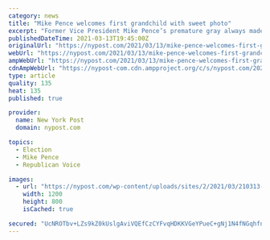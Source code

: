 ```yaml
---
category: news
title: "Mike Pence welcomes first grandchild with sweet photo"
excerpt: "Former Vice President Mike Pence’s premature gray always made him look the part of a grandfather — now he has the grandchild to go with it. Pence and wife Karen announced the birth of Avery"
publishedDateTime: 2021-03-13T19:45:00Z
originalUrl: "https://nypost.com/2021/03/13/mike-pence-welcomes-first-grandchild-with-sweet-photo/"
webUrl: "https://nypost.com/2021/03/13/mike-pence-welcomes-first-grandchild-with-sweet-photo/"
ampWebUrl: "https://nypost.com/2021/03/13/mike-pence-welcomes-first-grandchild-with-sweet-photo/amp/"
cdnAmpWebUrl: "https://nypost-com.cdn.ampproject.org/c/s/nypost.com/2021/03/13/mike-pence-welcomes-first-grandchild-with-sweet-photo/amp/"
type: article
quality: 135
heat: 135
published: true

provider:
  name: New York Post
  domain: nypost.com

topics:
  - Election
  - Mike Pence
  - Republican Voice

images:
  - url: "https://nypost.com/wp-content/uploads/sites/2/2021/03/210313-mike-pence-grandchild.jpg?quality=90&strip=all&w=1200"
    width: 1200
    height: 800
    isCached: true

secured: "UcNROTbv+LZs9kZ0kUslgAviVQEfCzCYFvqHDKKVGeYPueC+gNj1N4fNGqhfn19Yw7VVOrTXqrN+XTcUgDtdltUqadz24duZtf5a9N0ikPAHzQu67/TimfByh3KZ13zPmtipI7Wi9vhR9D0maYInT6T47e3MU3ocLUXCr4wAY4BtZ3RfBWuK0ptyQk6NWAS2w7f5/nzVeCeR4Y+Cb+++1plAflMqrYoH1I9xxNUHV05Vn0r4cXZ+3PbLZpwYvAxrDUqx/VZN/ZpUhQsZbQ8ZI05uK2nA10F5IUS6ffu6FY2man/9Z4TWrFJKUqhe5lc1Xia1TlWDgTT8zpuwZiccJegjKxiOdTwWciZ1sq+ejW8=;YgKyOXkjd9BbruNWt+oPQg=="
---
```


